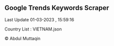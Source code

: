 

## Google Trends Keywords Scraper 
 
Last Update 01-03-2023 , 15:59:16

Country List :
VIETNAM.json



© Abdul Muttaqin 
